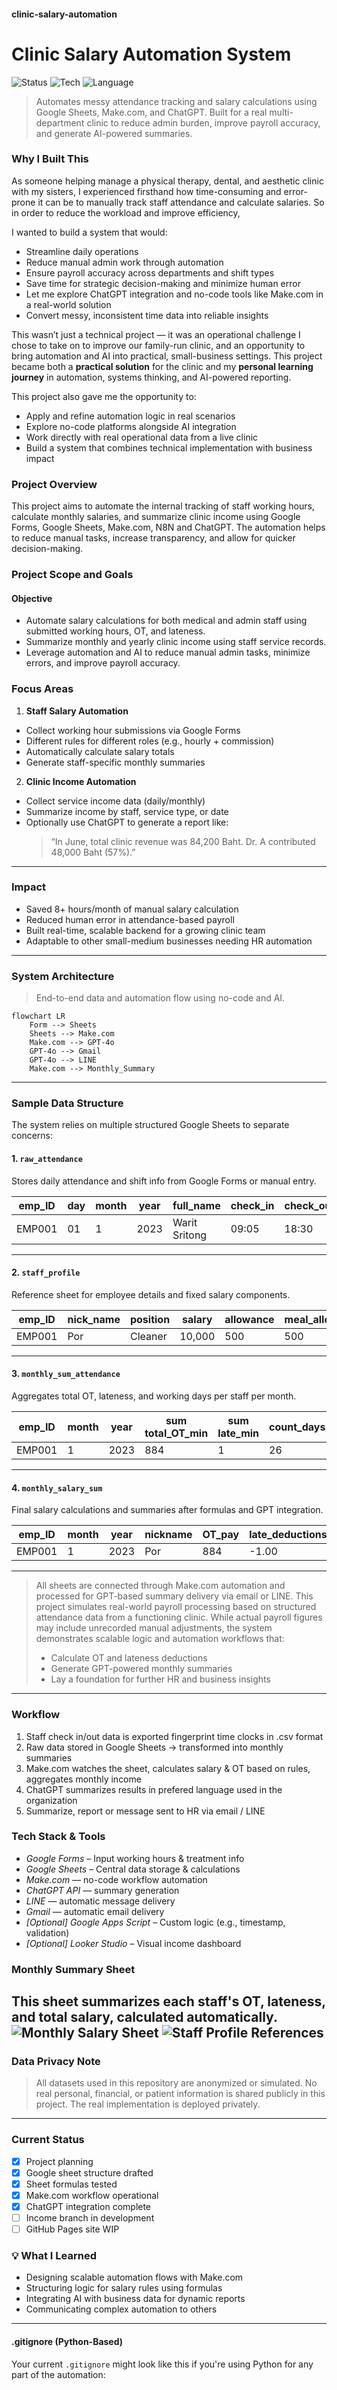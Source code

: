 #### clinic-salary-automation
# Clinic Salary Automation System
![Status](https://img.shields.io/badge/status-in%20progress-yellow)
![Tech](https://img.shields.io/badge/tools-Make.com%20%7C%20ChatGPT%20%7C%20GoogleSheets-blue)
![Language](https://img.shields.io/badge/language-Thai%20%2F%20English-orange)

> Automates messy attendance tracking and salary calculations using Google Sheets, Make.com, and ChatGPT. Built for a real multi-department clinic to reduce admin burden, improve payroll accuracy, and generate AI-powered summaries.

### Why I Built This

As someone helping manage a physical therapy, dental, and aesthetic clinic with my sisters, I experienced firsthand how time-consuming and error-prone it can be to manually track staff attendance and calculate salaries. So in order to reduce the workload and improve efficiency, 

I wanted to build a system that would:
- Streamline daily operations
- Reduce manual admin work through automation
- Ensure payroll accuracy across departments and shift types
- Save time for strategic decision-making and minimize human error
- Let me explore ChatGPT integration and no-code tools like Make.com in a real-world solution
- Convert messy, inconsistent time data into reliable insights

This wasn’t just a technical project — it was an operational challenge I chose to take on to improve our family-run clinic, and an opportunity to bring automation and AI into practical, small-business settings. This project became both a **practical solution** for the clinic and my **personal learning journey** in automation, systems thinking, and AI-powered reporting. 

This project also gave me the opportunity to:
- Apply and refine automation logic in real scenarios  
- Explore no-code platforms alongside AI integration
- Work directly with real operational data from a live clinic  
- Build a system that combines technical implementation with business impact
  
### Project Overview
This project aims to automate the internal tracking of staff working hours, calculate monthly salaries, and summarize clinic income using Google Forms, Google Sheets, Make.com, N8N and ChatGPT. The automation helps to reduce manual tasks, increase transparency, and allow for quicker decision-making.

### Project Scope and Goals
#### Objective
- Automate salary calculations for both medical and admin staff using submitted working hours, OT, and lateness.
- Summarize monthly and yearly clinic income using staff service records.
- Leverage automation and AI to reduce manual admin tasks, minimize errors, and improve payroll accuracy.

### Focus Areas
1. **Staff Salary Automation**
- Collect working hour submissions via Google Forms
- Different rules for different roles (e.g., hourly + commission)
- Automatically calculate salary totals
- Generate staff-specific monthly summaries
2. **Clinic Income Automation**
- Collect service income data (daily/monthly)
- Summarize income by staff, service type, or date
- Optionally use ChatGPT to generate a report like:
  > “In June, total clinic revenue was 84,200 Baht. Dr. A contributed 48,000 Baht (57%).”
---
### Impact

- Saved 8+ hours/month of manual salary calculation
- Reduced human error in attendance-based payroll
- Built real-time, scalable backend for a growing clinic team
- Adaptable to other small-medium businesses needing HR automation

---
### System Architecture
> End-to-end data and automation flow using no-code and AI.
```mermaid
flowchart LR
    Form --> Sheets
    Sheets --> Make.com
    Make.com --> GPT-4o
    GPT-4o --> Gmail
    GPT-4o --> LINE
    Make.com --> Monthly_Summary
```
---
### Sample Data Structure
The system relies on multiple structured Google Sheets to separate concerns:
#### 1. `raw_attendance`
Stores daily attendance and shift info from Google Forms or manual entry.

| emp_ID | day | month | year | full_name | check_in | check_out | OT_min | late_min |
|--------|--------|-------|----|--------------|-----------|------------|--------|----------|
| EMP001 | 01     | 1     | 2023 | Warit Sritong | 09:05 | 18:30 | 90     | 5        |
---
#### 2. `staff_profile`
Reference sheet for employee details and fixed salary components.

| emp_ID | nick_name | position | salary | allowance | meal_allowance |
|--------|----------|-------------|-----------|------------|----------|
| EMP001 | Por      | Cleaner      | 10,000     | 500       | 500      |
---

#### 3. `monthly_sum_attendance`
Aggregates total OT, lateness, and working days per staff per month.

| emp_ID | month | year | sum total_OT_min | sum late_min | count_days |
|--------|--------|----|-------------------|---------------|---------------|
| EMP001 | 1     | 2023 | 884               | 1             | 26            |
---

#### 4. `monthly_salary_sum`
Final salary calculations and summaries after formulas and GPT integration.

| emp_ID | month | year | nickname | OT_pay | late_deductions | total_salary |
|--------|--------|----|-------|--------|------------------|---------------|
| EMP001 | 1     | 2023 | Por   | 884 | -1.00           | 10,550   |
---
> All sheets are connected through Make.com automation and processed for GPT-based summary delivery via email or LINE.
> This project simulates real-world payroll processing based on structured attendance data from a functioning clinic. While actual payroll figures may include unrecorded manual adjustments, the system demonstrates scalable logic and automation workflows that:
> - Calculate OT and lateness deductions
> - Generate GPT-powered monthly summaries
> - Lay a foundation for further HR and business insights
---

### Workflow 
1. Staff check in/out data is exported fingerprint time clocks in .csv format
2. Raw data stored in Google Sheets → transformed into monthly summaries
3. Make.com watches the sheet, calculates salary & OT based on rules, aggregates monthly income
4. ChatGPT summarizes results in prefered language used in the organization
5. Summarize, report or message sent to HR via email / LINE

### Tech Stack & Tools
- *Google Forms* – Input working hours & treatment info
- *Google Sheets* – Central data storage & calculations
- *Make.com* — no-code workflow automation
- *ChatGPT API* — summary generation
- *LINE* — automatic message delivery
- *Gmail* — automatic email delivery
- *[Optional] Google Apps Script* – Custom logic (e.g., timestamp, validation)
- *[Optional] Looker Studio* – Visual income dashboard

### Monthly Summary Sheet
This sheet summarizes each staff's OT, lateness, and total salary, calculated automatically.
![Monthly Salary Sheet](./images/sheet_output_png/monthly_sum_salary_(Eng).png)
![Staff Profile References](./images/sheet_raw_png/staff_profile_(Eng).png)
---
###  Data Privacy Note
> All datasets used in this repository are anonymized or simulated. No real personal, financial, or patient information is shared publicly in this project. The real implementation is deployed privately.
---

### Current Status
- [x] Project planning
- [x] Google sheet structure drafted
- [x] Sheet formulas tested
- [x] Make.com workflow operational
- [x] ChatGPT integration complete
- [ ] Income branch in development
- [ ] GitHub Pages site WIP

### 💡 What I Learned

- Designing scalable automation flows with Make.com
- Structuring logic for salary rules using formulas
- Integrating AI with business data for dynamic reports
- Communicating complex automation to others


---
#### .gitignore (Python-Based)
Your current `.gitignore` might look like this if you're using Python for any part of the automation:

